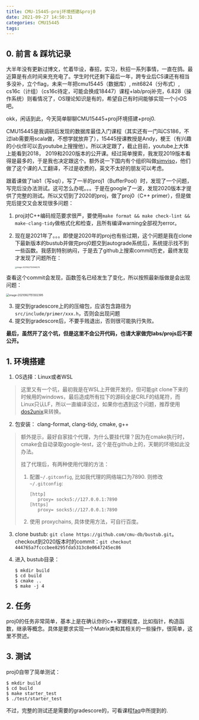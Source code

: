 ```yaml
---
title: CMU-15445-proj环境搭建&proj0
date: 2021-09-27 14:50:31
categories: CMU15445
tags:
---
```


## 0. 前言 & 踩坑记录

大半年没有更新过博文，忙着毕设，春招，实习，秋招一系列事情，一直在鸽。最近算是有点时间来充充电了。学生时代还剩下最后一年，跨专业后CS课还有相当多没补，立个flag，未来一年把cmu15445（数据库）, mit6824（分布式）, cs16c（计组）（cs16c待定，可能会换成18447）课程+lab/proj补完，6.828（操作系统）则看情况了，OS理论知识是有的，希望自己有时间能够实现一个小OS吧。

okk，闲话到此，今天简单聊聊CMU15445+proj环境搭建+proj0.

<!--more-->

CMU15445是我调研后发现的数据库最佳入门课程（其实还有一门叫CS186，不过lab需要用scala做，不想学就放弃了），15445授课教授是Andy，梗王（有兴趣的小伙伴可以去youtube上搜搜他）。所以决定跟了，截止目前，youtube上大体上能看到2018， 2019和2020版本的公开课。经过简单搜索，我发现2019版本看得是最多的，于是我也决定跟这个。额外说一下国内有个组织叫做[simviso](https://www.simtoco.com/)，他们做了这个课的人工翻译，不过是收费的，英文不太好的朋友可以考虑。

跟着课做了lab1（写sql），写了一半的proj1（BufferPool）时，发现了一个问题，写完后没办法测试。这可怎么办呢。。。于是在google了一波，发现2020版本才提供了完整的测试。所以又切到了2020的proj，做了proj0（C++ primer），但是做完后提交又会发现很多问题：

1. proj对C++编码规范要求很严，要使用`make format && make check-lint && make-clang-tidy`做格式化和检查，且所有编译warning全部视为error。

2. 现在是2021年了。。。即使是2020年的proj也有些过期，这个问题是我在clone下最新版本的bustub并做完proj0题交到autograde系统后，系统提示找不到一些函数。我感到特别纳闷，于是去了github上搜索commit历史，最终发现才发现了问题所在：

   <img src="https://cdn.jsdelivr.net/gh/ravenxrz/PicBed/img/image-20210927150948279.png" alt="image-20210927150948279" style="zoom: 33%;" />

查看这个commit会发现，函数签名已经发生了变化，所以按照最新版做是会出现问题：

<img src="https://cdn.jsdelivr.net/gh/ravenxrz/PicBed/img/image-20210927151302395.png" alt="image-20210927151302395" style="zoom:50%;" />

3. 提交到gradescore上的的压缩包，应该包含路径为`src/include/primer/xxx.h`，否则会出现问题
4. 提交到gradescore后，不要手贱退出，否则很可能执行失败。

**最后，虽然开了这个坑，但是这里不会公开代码，也请大家做完labs/projs后不要公开。**

## 1. 环境搭建

1. OS选择：Linux或者WSL

> 这里又有一个坑，最初我是在WSL上开做开发的，但可能git clone下来的时候用的windows，最后造成所有拉下的源码全是CRLF的结尾符，而Linux只认LF，所以一直编译没过，如果你也遇到这个问题，推荐使用 [dos2unix](https://linux.die.net/man/1/dos2unix)来转换。

2. 包安装： clang-format, clang-tidy, cmake, g++

> 额外提示，最好自家挂个代理，为什么要挂代理？因为在cmake执行时，cmake会自动录取google-test，这个是在github上的，天朝的环境如此没办法。
>
> 挂了代理后，有两种使用代理的方法：
>
> 1. 配置`~/.gitconfig`, 比如我代理的网络端口为7890. 则修改`~/.gitconfig`:
>
>    ```
>    [http]
>    	proxy= socks5://127.0.0.1:7890
>    [https]
>    	proxy= socks5://127.0.0.1:7890
>    ```
>
> 2. 使用 proxychains, 具体使用方法，可自行百度。

3. clone bustub: `git clone https://github.com/cmu-db/bustub.git`。 checkout到2020版本时的commit：`git checkout 444765a7fcccbee8295fda5313c8e0647245ec86`

4. 进入 bustub目录：

   ```
   $ mkdir build
   $ cd build
   $ cmake ..
   $ make -j 4
   ```

## 2. 任务

proj0的任务非常简单，基本上是在确认你的c++掌握程度，比如指针，构造函数，继承等概念。具体是要求实现一个Matrix类和其相关的一些操作，很简单，这里不赘述。

## 3. 测试

proj0自带了简单测试：

```
$ mkdir build
$ cd build
$ make starter_test
$ ./test/starter_test
```

不过，完整的测试还是需要的gradescore的，可看课程[faq](https://15445.courses.cs.cmu.edu/fall2020/faq.html#q5)中所提到的.